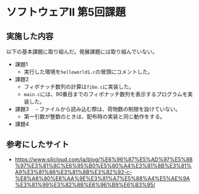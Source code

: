 # ソフトウェアII 第5回課題

## 実施した内容

以下の基本課題に取り組んだ。発展課題には取り組んでいない。

- 課題1
  - 実行した環境を`helloworld1.c`の冒頭にコメントした。
- 課題2
  - フィボナッチ数列の計算は`fibo.c`に実装した。
  - `main.c`には、90番目までのフィボナッチ数列を表示するプログラムを実装した。
- 課題3
　- ファイルから読み込む際は、荷物数の制限を設けていない。
  - 第一引数が整数のときは、配布時の実装と同じ動作をする。
- 課題4

## 参考にしたサイト

- https://www.silicloud.com/ja/blog/%E6%96%87%E5%AD%97%E5%88%97%E3%81%8C%E6%95%B0%E5%80%A4%E3%81%8B%E3%81%A9%E3%81%86%E3%81%8B%E3%82%92-c-%E8%A8%80%E8%AA%9E%E3%81%A7%E5%88%A4%E5%AE%9A%E3%81%99%E3%82%8B%E6%96%B9%E6%B3%95/
